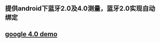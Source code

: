 ## 提供android下蓝牙2.0及4.0测量，蓝牙2.0实现自动绑定

## [google 4.0 demo](https://github.com/googlesamples/android-BluetoothLeGatt)